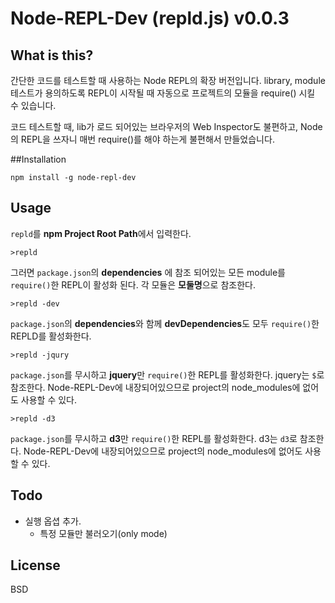 # Node-REPL-Dev (repld.js) v0.0.3

## What is this?
간단한 코드를 테스트할 때 사용하는 Node REPL의 확장 버전입니다. library, module 테스트가 용의하도록 REPL이 시작될 때 자동으로 프로젝트의 모듈을 require() 시킬 수 있습니다. 

코드 테스트할 때, lib가 로드 되어있는 브라우저의 Web Inspector도 불편하고, Node의 REPL을 쓰자니 매번 require()를 해야 하는게 불편해서 만들었습니다. 

##Installation

    npm install -g node-repl-dev

## Usage

`repld`를 **npm Project Root Path**에서 입력한다. 

    >repld

그러면 `package.json`의 **dependencies** 에 참조 되어있는 모든 module를 `require()`한 REPL이 활성화 된다. 각 모듈은 **모둘명**으로 참조한다. 

    >repld -dev

`package.json`의 **dependencies**와 함께 **devDependencies**도 모두 `require()`한 REPLD를 활성화한다. 

    >repld -jqury

`package.json`를 무시하고 **jquery**만 `require()`한 REPL를 활성화한다. jquery는 `$`로 참조한다. Node-REPL-Dev에 내장되어있으므로 project의 node_modules에 없어도 사용할 수 있다. 

    >repld -d3

`package.json`를 무시하고 **d3**만 `require()`한 REPL를 활성화한다. d3는 `d3`로 참조한다. Node-REPL-Dev에 내장되어있으므로 project의 node_modules에 없어도 사용할 수 있다. 


## Todo
* 실행 옵셥 추가.
  * 특정 모듈만 불러오기(only mode)


## License
BSD
